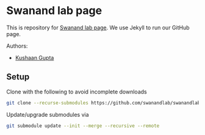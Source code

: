 # Swanand lab page

This is repository for [Swanand lab page](https://swanandlab.github.io/). We
use Jekyll to run our GitHub page.

Authors:
- [Kushaan Gupta](https://github.com/kushaangupta/)

## Setup

Clone with the following to avoid incomplete downloads
```bash
git clone --recurse-submodules https://github.com/swanandlab/swanandlab.github.io
```

Update/upgrade submodules via
```bash
git submodule update --init --merge --recursive --remote
```
